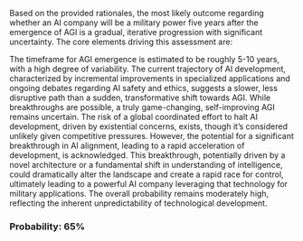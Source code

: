 Based on the provided rationales, the most likely outcome regarding whether an AI company will be a military power five years after the emergence of AGI is a gradual, iterative progression with significant uncertainty. The core elements driving this assessment are:

The timeframe for AGI emergence is estimated to be roughly 5-10 years, with a high degree of variability. The current trajectory of AI development, characterized by incremental improvements in specialized applications and ongoing debates regarding AI safety and ethics, suggests a slower, less disruptive path than a sudden, transformative shift towards AGI. While breakthroughs are possible, a truly game-changing, self-improving AGI remains uncertain. The risk of a global coordinated effort to halt AI development, driven by existential concerns, exists, though it’s considered unlikely given competitive pressures. However, the potential for a significant breakthrough in AI alignment, leading to a rapid acceleration of development, is acknowledged. This breakthrough, potentially driven by a novel architecture or a fundamental shift in understanding of intelligence, could dramatically alter the landscape and create a rapid race for control, ultimately leading to a powerful AI company leveraging that technology for military applications. The overall probability remains moderately high, reflecting the inherent unpredictability of technological development.

### Probability: 65%